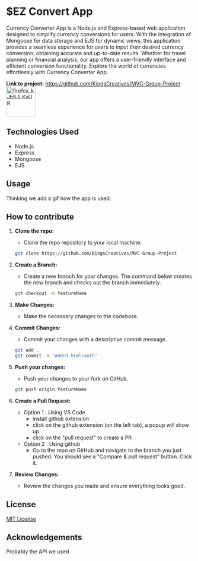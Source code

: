 # $EZ Convert App
Currency Converter App is a Node.js and Express-based web application designed to simplify currency conversions for users. With the integration of Mongoose for data storage and EJS for dynamic views, this application provides a seamless experience for users to input their desired currency conversion, obtaining accurate and up-to-date results. Whether for travel planning or financial analysis, our app offers a user-friendly interface and efficient conversion functionality. Explore the world of currencies effortlessly with Currency Converter App.

**Link to project:** https://github.com/KingsCreatives/MVC-Group-Project
<img width="80" alt="firefox_kJb5JLKvUR" src="https://github.com/KingsCreatives/MVC-Group-Project/assets/147882439/3c47281f-e46c-4afc-98c3-9a27f5519fd7">



## Technologies Used
- Node.js
- Express
- Mongoose
- EJS

## Usage
Thinking we add a gif how the app is used.

## How to contribute

1. **Clone the repo:**
   - Clone the repo repository to your local machine.

   ```bash
   git clone https://github.com/KingsCreatives/MVC-Group-Project
   ```

2. **Create a Branch:**
   - Create a new branch for your changes. The command below creates the new branch and checks out the branch immediately.

   ```bash
   git checkout -b featureName
   ```

3. **Make Changes:**
   - Make the necessary changes to the codebase.

4. **Commit Changes:**
   - Commit your changes with a descriptive commit message.

   ```bash
   git add .
   git commit -m "Added html/auth"
   ```

5. **Push your changes:**
   - Push your changes to your fork on GitHub.

   ```bash
   git push origin featureName
   ```

6. **Create a Pull Request:**
   - Option 1 : Using VS Code
      - install github extension
      - click on the github extension (on the left tab), a popup will show up
      - click on the "pull request" to create a PR
   - Option 2 : Using github 
     - Go to the repo on GitHub and navigate to the branch you just pushed. You should see a "Compare & pull request" button. Click it.

7. **Review Changes:**
   - Review the changes you made and ensure everything looks good.


## License
[MIT License](https://choosealicense.com/licenses/mit/)

## Acknowledgements
Probably the API we used
